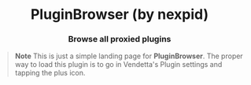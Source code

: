 <!--
	* This file was autogenerated
	* If you want to change anything, do so in the build.mjs file
	* https://github.com/Gabe616/VendettaPlugins/edit/main/build.mjs
-->

<div align="center">
    <h1>PluginBrowser (by nexpid)</h1>
    <h3>Browse all proxied plugins</h3>
</div>

> **Note**
> This is just a simple landing page for **PluginBrowser**. The proper way to load this plugin is to go in Vendetta's Plugin settings and tapping the plus icon.
